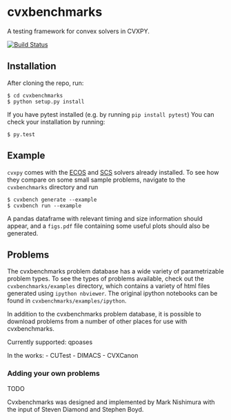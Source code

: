 # cvxbenchmarks
A testing framework for convex solvers in CVXPY.

[![Build Status](https://travis-ci.org/nishi951/cvxbenchmarks.svg?branch=master)](https://travis-ci.org/nishi951/cvxbenchmarks)

## Installation

After cloning the repo, run:
~~~
$ cd cvxbenchmarks
$ python setup.py install
~~~

If you have pytest installed (e.g. by running `pip install pytest`) You can check your installation by running:
~~~
$ py.test
~~~

## Example
`cvxpy` comes with the [ECOS](https://github.com/embotech/ecos "ECOS") and [SCS](https://github.com/cvxgrp/scs "SCS")
solvers already installed. To see how they compare on some small sample problems, navigate to the `cvxbenchmarks` directory and run
~~~
$ cvxbench generate --example
$ cvxbench run --example
~~~
A pandas dataframe with relevant timing and size information should appear, and a `figs.pdf` file 
containing some useful plots should also be generated.

## Problems
The cvxbenchmarks problem database has a wide variety of parametrizable problem types. To see the types of problems available, check out the `cvxbenchmarks/examples` directory, which contains a variety of html files generated using `ipython nbviewer`. The original ipython notebooks can be found in `cvxbenchmarks/examples/ipython`.

In addition to the cvxbenchmarks problem database, it is possible to download problems from a number of other places for use with cvxbenchmarks.

Currently supported:
qpoases

In the works:
    - CUTest
    - DIMACS
    - CVXCanon

### Adding your own problems
TODO


Cvxbenchmarks was designed and implemented by Mark Nishimura with the 
input of Steven Diamond and Stephen Boyd.
